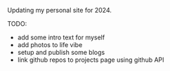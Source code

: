 Updating my personal site for 2024.

TODO:
* add some intro text for myself
* add photos to life vibe
* setup and publish some blogs
* link github repos to projects page using github API